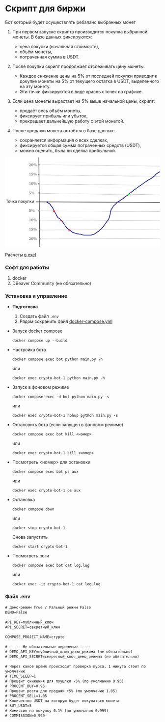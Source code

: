 # Скрипт для биржи
Бот который будет осуществлять ребаланс выбранных монет 

1. При первом запуске скрипта производится покупка выбранной монеты.
В базе данных фиксируются:

    - цена покупки (начальная стоимость),
    - объём монеты,
    - потраченная сумма в USDT.

2. После покупки скрипт продолжает отслеживать цену монеты.

    - Каждое снижение цены на 5% от последней покупки приводит к докупке монеты на 5% от текущего остатка в USDT, выделенного на эту монету.
    - Эти точки фиксируются в виде красных точек на графике.

3. Если цена монеты вырастает на 5% выше начальной цены, скрипт:

    - продаёт весь объём монеты,
    - фиксирует прибыль или убыток,
    - прекращает дальнейшую работу с этой монетой.

4. После продажи монета остаётся в базе данных:

    - сохраняется информация о всех сделках,
    - фиксируется общая сумма потраченных средств (USDT),
    - можно оценить, была ли сделка прибыльной.

![График](info.png)

Расчеты [в exel](/calculations.xlsx)

### Софт для работы
1. docker
2. DBeaver Community (не обязательно)

### Установка и управление
- **Подготовка**

    1. Создать файл `.env`
    2. Рядом сохранить файл [docker-compose.yml](/docker-compose.yml)

- Запуск docker compose
    ```
    docker compose up --build 
    ```

- Настройка бота 
    ```
    docker compose exec bot python main.py -h
    ```
    или
    ```
    docker exec crypto-bot-1 python main.py -h
    ```

- Запуск в фоновом режиме
    ```
    docker compose exec -d bot python main.py -s
    ```
    или
    ```
    docker exec crypto-bot-1 nohup python main.py -s
    ```

- Остановить бота (если запущен в фоновом режиме)
    ```
    docker compose exec bot kill <номер>
    ```
    или
    ```
    docker exec crypto-bot-1 kill <номер>
    ```

- Посмотреть <номер> для остановки
    ```
    docker compose exec bot ps aux
    ```
    или
    ```
    docker exec crypto-bot-1 ps aux
    ```

- Остановка
    ```
    docker compose down
    ```
    или
    ```
    docker stop crypto-bot-1
    ```
    Снова запустить 
    ```
    docker start crypto-bot-1
    ```
- Посмотреть логи

    ```
    docker compose exec bot cat log.log
    ```
    или
    ```
    docker exec -it crypto-bot-1 cat log.log
    ```

### Файл .env
```
# Демо-режим True / Ральный режим False
DEMO=False

API_KEY=публичный_ключ
API_SECRET=секретный_ключ

COMPOSE_PROJECT_NAME=crypto

# ----- Не обязательные переменые -----
# DEMO_API_KEY=публичный_ключ_демо_режима (не обязательно)
# DEMO_API_SECRET=секретный_ключ_демо_режима (не обязательно)

# Через какое время происходит проверка курса, 1 минута стоит по умолчанию
# TIME_SLEEP=1
# Процент снижения для поуцпки -5% (по умолчанию 0.95)
# PROCENT_BUY=0.95
# Процент роста для продажи +5% (по умолчанию 1.05)
# PROCENT_SELL=1.05
# Количество USDT на которую будет покупаться монета
# BUY_USDT=5
# Комиссия на покупку 0.1% (по умолчанию 0.999)
# COMMISSION=0.999
```